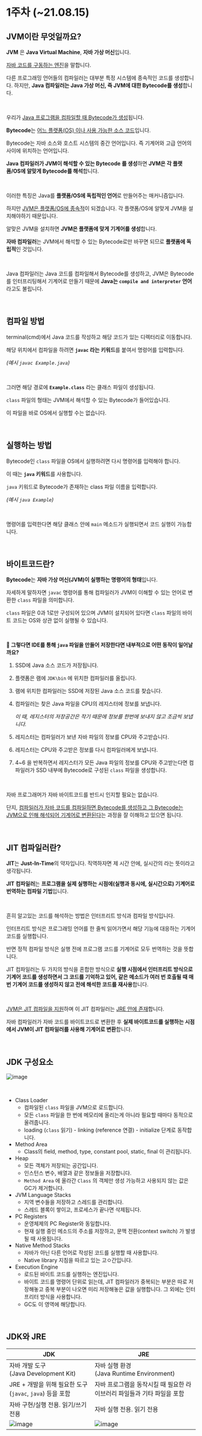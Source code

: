 # 1주차 (~21.08.15)

## JVM이란 무엇일까요?

**JVM** 은 **Java Virtual Machine**, **자바 가상 머신**입니다.

<u>자바 코드를 구동하는 엔진</u>을 말합니다.

다른 프로그래밍 언어들의 컴파일러는 대부분 특정 시스템에 종속적인 코드를 생성합니다. 하지만, **Java 컴파일러는 Java 가상 머신, 즉 JVM에 대한 Bytecode를 생성**합니다.

<br/>

우리가 <u>Java 프로그램을 컴파일할 때 Bytecode가 생성</u>됩니다. 

**Bytecode**는 <u>어느 플랫폼(OS) 이나 사용 가능한 소스 코드</u>입니다.

Bytecode는 자바 소스와 호스트 시스템의 중간 언어입니다. 즉 기계어와 고급 언어의 사이에 위치하는 언어입니다.

**Java 컴파일러가 JVM이 해석할 수 있는 Bytecode 를 생성**하면 **JVM은 각 플랫폼/OS에 알맞게 Bytecode를 해석**합니다.

<br/>

이러한 특징은 Java를 **플랫폼/OS에 독립적인 언어**로 만들어주는 매커니즘입니다.

하지만 <u>JVM은 플랫폼/OS에 종속적</u>이 되겠습니다. 각 플랫폼/OS에 알맞게 JVM을 설치해야하기 때문입니다.

알맞은 JVM을 설치하면 **JVM은 플랫폼에 맞게 기계어를 생성**합니다. 

**자바 컴파일러**는 JVM에서 해석할 수 있는 Bytecode로만 바꾸면 되므로 **플랫폼에 독립적**인 것입니다.

<br/>

Java 컴파일러는 Java 코드를 컴파일해서 Bytecode를 생성하고, JVM은 Bytecode를 인터프리팅해서 기계어로 만들기 때문에 **Java는 `compile and interpreter` 언어**라고도 불립니다.

<br/>

## 컴파일 방법

terminal(cmd)에서 Java 코드를 작성하고 해당 코드가 있는 디렉터리로 이동합니다.

해당 위치에서 컴파일을 하려면 **`javac` 라는 키워드**를 붙여서 명령어를 입력합니다.

*(예시 `javac Example.java`)*

<br/>

그러면 해당 경로에 **`Example.class`** 라는 클래스 파일이 생성됩니다.

`class` 파일의 형태는 JVM에서 해석할 수 있는 Bytecode가 들어있습니다.

이 파일을 바로 OS에서 실행할 수는 없습니다.

<br/>

## 실행하는 방법

Bytecode인 `class` 파일을 OS에서 실행하려면 다시 명령어를 입력해야 합니다.

이 때는 **`java` 키워드**를 사용합니다.

`java` 키워드로 Bytecode가 존재하는 class 파일 이름을 입력합니다.

*(예시 `java Example`)*

<br/>

명령어를 입력한다면 해당 클래스 안에 `main` 메소드가 실행되면서 코드 실행이 가능합니다.

<br/>



## 바이트코드란?

**Bytecode**는 **자바 가상 머신(JVM)이 실행하는 명령어의 형태**입니다.

자세하게 말하자면 `javac` 명령어를 통해 컴파일러가 JVM이 이해할 수 있는 언어로 변환한 `class` 파일을 의미합니다.

`class` 파일은 0과 1로만 구성되어 있으며 JVM이 설치되어 있다면 `class` 파일의 바이트 코드는 OS와 상관 없이 실행될 수 있습니다.

<br/>

**📌 그렇다면 IDE를 통해 `java` 파일을 만들어 저장한다면 내부적으로 어떤 동작이 일어날까요?**

1. SSD에 Java 소스 코드가 저장됩니다.

2. 플랫폼은 램에 `JDK\bin` 에 위치한 컴파일러를 올립니다.

3. 램에 위치한 컴파일러는 SSD에 저장된 Java 소스 코드를 찾습니다.

4. 컴파일러는 찾은 Java 파일을 CPU의  레지스터에 정보를 보냅니다.

   *이 때, 레지스터의 저장공간은 작기 때문에 정보를 한번에 보내지 않고 조금씩 보냅니다.* 

5. 레지스터는 컴파일러가 보낸 자바 파일의 정보를 CPU와 주고받습니다.

6. 레지스터는 CPU와 주고받은 정보를 다시 컴파일러에게 보냅니다.
7. 4~6 을 반복하면서 레지스터가 모든 Java 파일의 정보를 CPU와 주고받는다면 컴파일러가 SSD 내부에 Bytecode로 구성된 `class` 파일을 생성합니다.

<br/>

자바 프로그래머가 자바 바이트코드를 반드시 인지할 필요는 없습니다.

단지, <u>컴파일러가 자바 코드를 컴파일하면 Bytecode를 생성하고 그 Bytecode는 JVM으로 인해 해석되어 기계어로 변환된다</u>는 과정을 잘 이해하고 있으면 됩니다.

<br/>

## JIT 컴파일러란?

**JIT**는 **Just-In-Time**의 약자입니다. 직역하자면 제 시간 안에, 실시간의 라는 뜻이라고 생각됩니다.

**JIT 컴파일러**는 **프로그램을 실제 실행하는 시점에(실행과 동시에, 실시간으로) 기계어로 번역하는 컴파일 기법**입니다.

<br/>

흔히 알고있는 코드를 해석하는 방법은 인터프리트 방식과 컴파일 방식입니다.

인터프리트 방식은 프로그래밍 언어를 한 줄씩 읽어가면서 해당 기능에 대응하는 기계어 코드를 실행합니다.

반면 정적 컴파일 방식은 실행 전에 프로그램 코드를 기계어로 모두 번역하는 것을 뜻합니다.

JIT 컴파일러는 두 가지의 방식을 혼합한 방식으로 **실행 시점에서 인터프리트 방식으로 기계어 코드를 생성하면서 그 코드를 기억하고 있어, 같은 메소드가 여러 번 호출될 때 매번 기계어 코드를 생성하지 않고 전에 해석한 코드를 재사용**합니다.

<br/>

<u>JVM은 JIT 컴파일을 지원</u>하며 이 JIT 컴파일러는 <u>JRE 안에 존재</u>합니다.

자바 컴파일러가 자바 코드를 바이트코드로 변환한 후 **실제 바이트코드를 실행하는 시점에서 JVM이 JIT 컴파일러를 사용해 기계어로 변환**합니다.

<br/>

## JDK 구성요소

![image](https://user-images.githubusercontent.com/49138331/129469869-048639dd-a49a-4de4-aabd-ef12ad1230ca.png)

<br/>

- Class Loader
  - 컴파일된 `class` 파일을 JVM으로 로드합니다.
  - 모든 `class` 파일을 한 번에 메모리에 올리는게 아니라 필요할 때마다 동적으로 올려줍니다.
  - loading (`class` 읽기) - linking (reference 연결) - initialize 단계로 동작합니다.
- Method Area
  - Class의 field, method, type, constant pool, static, final 이 관리됩니다.
- Heap
  - 모든 객체가 저장되는 공간입니다.
  - 인스턴스 변수, 배열과 같은 정보들을 저장합니다.
  - `Method Area` 에 올라간 `Class` 의 객체만 생성 가능하고 사용되지 않는 값은 GC가 제거합니다.
- JVM Language Stacks
  - 지역 변수들을 저장하고 스레드를 관리합니다.
  - 스레드 블록이 쌓이고, 프로세스가 끝나면 삭제됩니다.
- PC Registers
  - 운영체제의 PC Register와 동일합니다.
  - 현재 실행 중인 메소드의 주소를 저장하고, 문맥 전환(context switch) 가 발생될 때 사용됩니다.
- Native Method Stacks
  - 자바가 아닌 다른 언어로 작성된 코드를 실행할 때 사용합니다.
  - Native library 지침을 따르고 있는 고ㅇ간입니다.
- Execution Engine
  - 로드된 바이트 코드를 실행하는 엔진입니다.
  - 바이트 코드를 명령어 단위로 읽는데, JIT 컴파일러가 중복되는 부분은 따로 저장해놓고 중복 부분이 나오면 미리 저장해놓은 값을 실행합니다. 그 외에는 인터프리터 방식을 사용합니다.
  - GC도 이 영역에 해당합니다.

<br/>

## JDK와 JRE

| JDK                                                          | JRE                                                          |
| ------------------------------------------------------------ | ------------------------------------------------------------ |
| 자바 개발 도구<br />(Java Development Kit)                   | 자바 실행 환경<br />(Java Runtime Environment)               |
| JRE + 개발을 위해 필요한 도구 (`javac`, `java`) 등을 포함    | 자바 프로그램을 동작시킬 때 필요한 라이브러리 파일들과 기타 파일을 포함 |
| 자바 구현/실행 전용. 읽기/쓰기 전용                          | 자바 실행 전용. 읽기 전용                                    |
| ![image](https://user-images.githubusercontent.com/49138331/129470079-03601691-f22b-4d09-91bd-542e596015f1.png) | ![image](https://user-images.githubusercontent.com/49138331/129470075-84f9d862-e4de-4636-b68e-e2f0ddd50139.png) |



